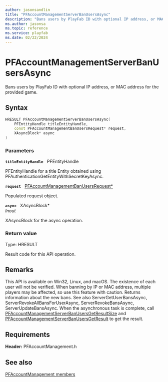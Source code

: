 ```yaml
---
author: jasonsandlin
title: "PFAccountManagementServerBanUsersAsync"
description: "Bans users by PlayFab ID with optional IP address, or MAC address for the provided game."
ms.author: jasonsa
ms.topic: reference
ms.service: playfab
ms.date: 02/22/2024
---
```


# PFAccountManagementServerBanUsersAsync  

Bans users by PlayFab ID with optional IP address, or MAC address for the provided game.  

## Syntax  
  
```cpp
HRESULT PFAccountManagementServerBanUsersAsync(  
    PFEntityHandle titleEntityHandle,  
    const PFAccountManagementBanUsersRequest* request,  
    XAsyncBlock* async  
)  
```  
  
### Parameters  
  
**`titleEntityHandle`** &nbsp; PFEntityHandle  
  
PFEntityHandle for a title Entity obtained using PFAuthenticationGetEntityWithSecretKeyAsync.  
  
**`request`** &nbsp; [PFAccountManagementBanUsersRequest*](../../pfaccountmanagementtypes/structs/pfaccountmanagementbanusersrequest.md)  
  
Populated request object.  
  
**`async`** &nbsp; XAsyncBlock*  
*_Inout_*  
  
XAsyncBlock for the async operation.  
  
  
### Return value
Type: HRESULT
  
Result code for this API operation.
  
## Remarks  
  
This API is available on Win32, Linux, and macOS. The existence of each user will not be verified. When banning by IP or MAC address, multiple players may be affected, so use this feature with caution. Returns information about the new bans. See also ServerGetUserBansAsync, ServerRevokeAllBansForUserAsync, ServerRevokeBansAsync, ServerUpdateBansAsync. When the asynchronous task is complete, call [PFAccountManagementServerBanUsersGetResultSize](pfaccountmanagementserverbanusersgetresultsize.md) and [PFAccountManagementServerBanUsersGetResult](pfaccountmanagementserverbanusersgetresult.md) to get the result.
  
## Requirements  
  
**Header:** PFAccountManagement.h
  
## See also  
[PFAccountManagement members](../pfaccountmanagement_members.md)  

  
  
